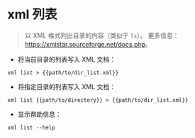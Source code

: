 # xml 列表

> 以 XML 格式列出目录的内容（类似于 `ls`）。
> 更多信息：<https://xmlstar.sourceforge.net/docs.php>。

- 将当前目录的列表写入 XML 文档：

`xml list > {{path/to/dir_list.xml}}`

- 将指定目录的列表写入 XML 文档：

`xml list {{path/to/directory}} > {{path/to/dir_list.xml}}`

- 显示帮助信息：

`xml list --help`